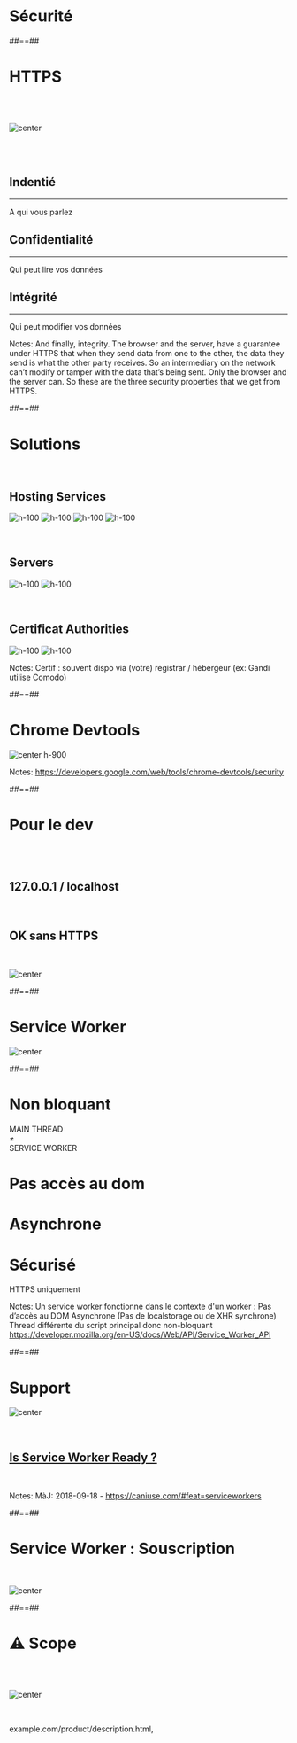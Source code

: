 <!-- .slide: class="transition-white sfeir-bg-blue" -->

# Sécurité

##==##

<!-- .slide: class="flex-row" -->

# HTTPS

<br><br>

![center](./assets/images/secure_https.png)

<br><br>

<div class="https flex-row">
    <div class="flex-col">
        <h2>Indentié</h2>
        <hr class="blue">
        <span>A qui vous parlez</span>
    </div>
    <div class="flex-col">
        <h2>Confidentialité</h2>
        <hr class="red">
        <span>Qui peut lire vos données</span>
    </div>
    <div class="flex-col">
        <h2>Intégrité</h2>
        <hr class="green">
        <span>Qui peut modifier vos données</span>
    </div>
</div>

Notes:
And finally, integrity. The browser and the server, have a guarantee under HTTPS that when they send data from one to the other, the data they send is what the other party receives. So an intermediary on the network can’t modify or tamper with the data that’s being sent. Only the browser and the server can. So these are the three security properties that we get from HTTPS.

##==##

# Solutions

<!-- .slide: class="flex-row" -->

<br>

## Hosting Services

<!-- .element: class="center"-->

![h-100](./assets/images/firebase.png)
![h-100](./assets/images/heroku.png)
![h-100](./assets/images/github.png)
![h-100](./assets/images/appengine.png)

<br>

## Servers

<!-- .element: class="center"-->

![h-100](./assets/images/ngnix.png)
![h-100](./assets/images/apache.png)

<br>

## Certificat Authorities

<!-- .element: class="center"-->

![h-100](./assets/images/letsencrypt.png)
![h-100](./assets/images/comodo.png)

Notes:
Certif : souvent dispo via (votre) registrar / hébergeur (ex: Gandi utilise Comodo)

##==##

# Chrome Devtools

![center h-900](./assets/images/chrome-devtools-secure-screenshot.png)

Notes:
https://developers.google.com/web/tools/chrome-devtools/security

##==##

# Pour le dev

<br><br>

## 127.0.0.1 / localhost

<!-- .element: class="center"-->

<br>

## OK sans HTTPS

<!-- .element: class="center"-->

<br>

![center](./assets/images/secure-lock-icon.png)

##==##

# Service Worker

![center](./assets/images/service_worker_explain.svg)

##==##

<!-- .slide: data-background="./assets/images/grid_background.svg" -->

<div class="grid-worker">
    <div class="cell-1">
        <h1>Non bloquant</h1>
        MAIN THREAD
        <br>≠
        <br>
        SERVICE WORKER
    </div>
    <h1 class="cell-2">Pas accès au dom</h1>
    <h1 class="cell-3">Asynchrone</h1>
    <div class="cell-4">
        <h1>Sécurisé</h1>
        HTTPS uniquement
    </div>
</div>

Notes:
Un service worker fonctionne dans le contexte d'un worker :
Pas d’accès au DOM
Asynchrone (Pas de localstorage ou de XHR synchrone)
Thread différente du script principal donc non-bloquant
https://developer.mozilla.org/en-US/docs/Web/API/Service_Worker_API

##==##

# Support

![center](./assets/images/caniuse_serviceworker.png)

<br>
<h2 class="center"><a href="https://jakearchibald.github.io/isserviceworkerready/" target="_blank">Is Service Worker Ready ?</a></h2>
<br>

Notes:
MàJ: 2018-09-18 - https://caniuse.com/#feat=serviceworkers

##==##

# **Service Worker :** Souscription

<br>

![center](./assets/images/sw_souscription.png)

##==##

# ⚠️ Scope

<br><br>

![center](./assets/images/sw_scope.png)

<br>

example.com/product/description.html,

<!-- .element: class="center" -->
